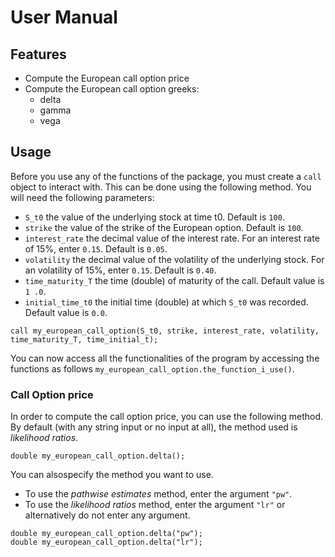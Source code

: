 # User Manual

## Features

* Compute the European call option price
* Compute the European call option greeks:
  * delta
  * gamma
  * vega


## Usage

Before you use any of the functions of the package, you must create a `call` object to interact with. This can be done using the following method. You will need the following parameters:
* `S_t0` the value of the underlying stock at time t0. Default is `100`.
* `strike` the value of the strike of the European option. Default is `100`.
* `interest_rate` the decimal value of the interest rate. For an interest rate of 15%, enter `0.15`.  Default is `0.05`.
* `volatility` the decimal value of the volatility of the underlying stock. For an volatility of 15%, enter `0.15`.  Default is `0.40`.
* `time_maturity_T` the time (double) of maturity of the call. Default value is `1
.0`.
* `initial_time_t0` the initial time (double) at which `S_t0` was recorded. Default value is `0.0`.
```
call my_european_call_option(S_t0, strike, interest_rate, volatility, time_maturity_T, time_initial_t);
```

You can now access all the functionalities of the program by accessing the functions as follows `my_european_call_option.the_function_i_use()`.

### Call Option price
In order to compute the call option price, you can use the following method. By default (with any string input or no input at all), the method used is _likelihood ratios_.
```
double my_european_call_option.delta();
```
You can alsospecify the method you want to use.
- To use the _pathwise estimates_ method, enter the argument `"pw"`.
- To use the _likelihood ratios_ method, enter the argument `"lr"` or alternatively do not enter any argument. 
```
double my_european_call_option.delta("pw");
double my_european_call_option.delta("lr");
```
